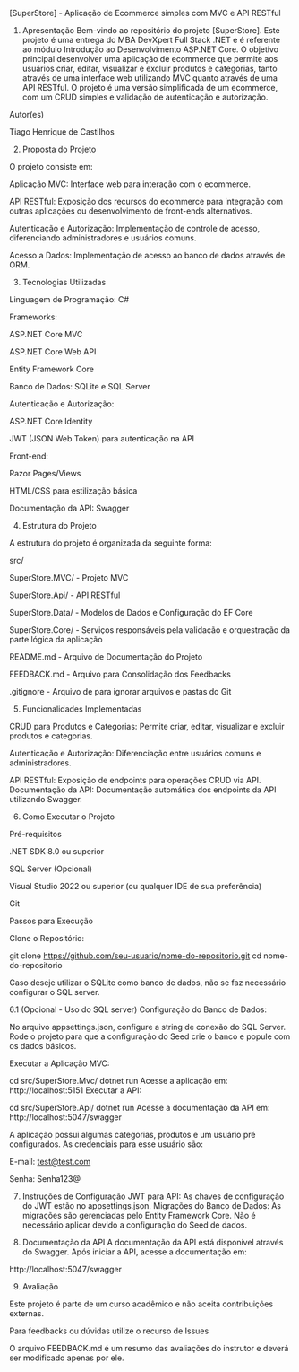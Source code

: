 [SuperStore] - Aplicação de Ecommerce simples com MVC e API RESTful
1. Apresentação
Bem-vindo ao repositório do projeto [SuperStore]. Este projeto é uma entrega do MBA DevXpert Full Stack .NET e é referente ao módulo Introdução ao Desenvolvimento ASP.NET Core. O objetivo principal desenvolver uma aplicação de ecommerce que permite aos usuários criar, editar, visualizar e excluir produtos e categorias, tanto através de uma interface web utilizando MVC quanto através de uma API RESTful. O projeto é uma versão simplificada de um ecommerce, com um CRUD simples e validação de autenticação e autorização.

Autor(es)

Tiago Henrique de Castilhos

2. Proposta do Projeto

O projeto consiste em:

Aplicação MVC: Interface web para interação com o ecommerce.

API RESTful: Exposição dos recursos do ecommerce para integração com outras aplicações ou desenvolvimento de front-ends alternativos.

Autenticação e Autorização: Implementação de controle de acesso, diferenciando administradores e usuários comuns.

Acesso a Dados: Implementação de acesso ao banco de dados através de ORM.

3. Tecnologias Utilizadas

Linguagem de Programação: C#

Frameworks:

ASP.NET Core MVC

ASP.NET Core Web API

Entity Framework Core

Banco de Dados: SQLite e SQL Server

Autenticação e Autorização:

ASP.NET Core Identity

JWT (JSON Web Token) para autenticação na API

Front-end:

Razor Pages/Views

HTML/CSS para estilização básica

Documentação da API: Swagger

4. Estrutura do Projeto

A estrutura do projeto é organizada da seguinte forma:

src/

SuperStore.MVC/ - Projeto MVC

SuperStore.Api/ - API RESTful

SuperStore.Data/ - Modelos de Dados e Configuração do EF Core

SuperStore.Core/ - Serviços responsáveis pela validação e orquestração da 
parte lógica da aplicação

README.md - Arquivo de Documentação do Projeto

FEEDBACK.md - Arquivo para Consolidação dos Feedbacks

.gitignore - Arquivo de para ignorar arquivos e pastas do Git

5. Funcionalidades Implementadas

CRUD para Produtos e Categorias: Permite criar, editar, visualizar e excluir produtos e categorias.

Autenticação e Autorização: Diferenciação entre usuários comuns e administradores.

API RESTful: Exposição de endpoints para operações CRUD via API.
Documentação da API: Documentação automática dos endpoints da API utilizando Swagger.

6. Como Executar o Projeto

Pré-requisitos

.NET SDK 8.0 ou superior

SQL Server (Opcional)

Visual Studio 2022 ou superior (ou qualquer IDE de sua preferência)

Git

Passos para Execução

Clone o Repositório:

git clone https://github.com/seu-usuario/nome-do-repositorio.git
cd nome-do-repositorio

Caso deseje utilizar o SQLite como banco de dados, não se faz necessário configurar o SQL server.

6.1 (Opcional - Uso do SQL server)
Configuração do Banco de Dados:

No arquivo appsettings.json, configure a string de conexão do SQL Server.
Rode o projeto para que a configuração do Seed crie o banco e popule com os dados básicos.

Executar a Aplicação MVC:

cd src/SuperStore.Mvc/
dotnet run
Acesse a aplicação em: http://localhost:5151
Executar a API:

cd src/SuperStore.Api/
dotnet run
Acesse a documentação da API em: http://localhost:5047/swagger

A aplicação possui algumas categorias, produtos e um usuário pré configurados. As credenciais para esse usuário são:

E-mail: test@test.com

Senha: Senha123@

7. Instruções de Configuração
JWT para API: As chaves de configuração do JWT estão no appsettings.json.
Migrações do Banco de Dados: As migrações são gerenciadas pelo Entity Framework Core. Não é necessário aplicar devido a configuração do Seed de dados.

8. Documentação da API
A documentação da API está disponível através do Swagger. Após iniciar a API, acesse a documentação em:

http://localhost:5047/swagger

9. Avaliação

Este projeto é parte de um curso acadêmico e não aceita contribuições externas.

Para feedbacks ou dúvidas utilize o recurso de Issues

O arquivo FEEDBACK.md é um resumo das avaliações do instrutor e deverá ser modificado apenas por ele.